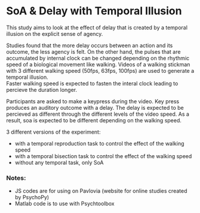 # SoA & Delay with Temporal Illusion

This study aims to look at the effect of delay that is created by a temporal illusion on the explicit sense of agency.

Studies found that the more delay occurs between an action and its outcome, the less agency is felt.
On the other hand, the pulses that are accumulated by internal clock can be changed depending on the rhythmic speed of a biological movement like walking.
Videos of a walking stickman with 3 different walking speed (50fps, 63fps, 100fps) are used to generate a temporal illusion.\
Faster walking speed is expected to fasten the interal clock leading to percieve the duration longer.

Participants are asked to make a keypress during the video.
Key press produces an auditory outcome with a delay.
The delay is expected to be percieved as different through the different levels of the video speed. As a result, soa is expected to be different depending on the walking speed.

3 different versions of the experiment:

- with a temporal reproduction task to control the effect of the walking speed
- with a temporal bisection task to control the effect of the walking speed
- without any temporal task, only SoA

### Notes:
- JS codes are for using on Pavlovia (website for online studies created by PsychoPy) 
- Matlab code is to use with Psychtoolbox
